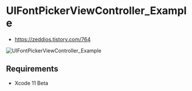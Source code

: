 # UIFontPickerViewController_Example

- https://zeddios.tistory.com/764

![UIFontPickerViewController_Example](./images/UIFontPickerViewController.gif)

## Requirements

- Xcode 11 Beta
